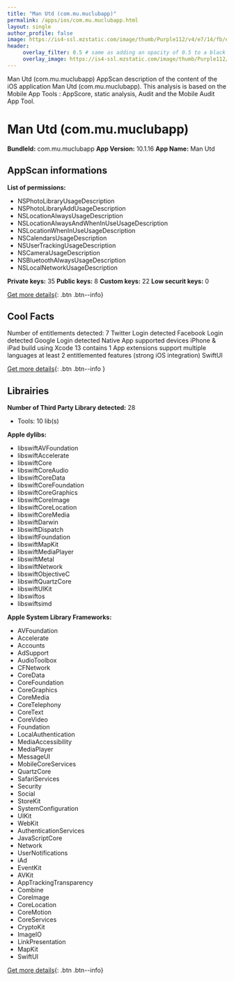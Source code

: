 ```yaml
---
title: "Man Utd (com.mu.muclubapp)"
permalink: /apps/ios/com.mu.muclubapp.html
layout: single
author_profile: false
image: https://is4-ssl.mzstatic.com/image/thumb/Purple112/v4/e7/14/fb/e714fb22-3ff1-29f8-b69c-25ff089ea4a7/AppIcon-0-0-1x_U007emarketing-0-0-0-7-0-0-sRGB-0-0-0-GLES2_U002c0-512MB-85-220-0-0.png/512x512bb.jpg
header: 
     overlay_filter: 0.5 # same as adding an opacity of 0.5 to a black background
     overlay_image: https://is4-ssl.mzstatic.com/image/thumb/Purple112/v4/e7/14/fb/e714fb22-3ff1-29f8-b69c-25ff089ea4a7/AppIcon-0-0-1x_U007emarketing-0-0-0-7-0-0-sRGB-0-0-0-GLES2_U002c0-512MB-85-220-0-0.png/512x512bb.jpg
---
```

Man Utd (com.mu.muclubapp) AppScan description of the content of the iOS application Man Utd (com.mu.muclubapp). This analysis is based on the Mobile App Tools : AppScore, static analysis, Audit and the Mobile Audit App Tool.

# Man Utd (com.mu.muclubapp)

**BundleId:** com.mu.muclubapp
**App Version:** 10.1.16
**App Name:** Man Utd


## AppScan informations 

**List of permissions:** 
- NSPhotoLibraryUsageDescription
- NSPhotoLibraryAddUsageDescription
- NSLocationAlwaysUsageDescription
- NSLocationAlwaysAndWhenInUseUsageDescription
- NSLocationWhenInUseUsageDescription
- NSCalendarsUsageDescription
- NSUserTrackingUsageDescription
- NSCameraUsageDescription
- NSBluetoothAlwaysUsageDescription
- NSLocalNetworkUsageDescription
  
  
**Private keys:** 35
**Public keys:** 8
**Custom keys:** 22
**Low securit keys:** 0
  
[Get more details](/pricing.html){: .btn .btn--info}

## Cool Facts

Number of entitlements detected: 7
Twitter Login detected
Facebook Login detected
Google Login detected
Native App
supported devices iPhone & iPad
build using Xcode 13
contains 1 App extensions
support multiple languages
at least 2 entitlemented features (strong iOS integration)
SwiftUI
  
[Get more details](/pricing.html){: .btn .btn--info }

## Librairies 
**Number of Third Party Library detected:** 28
- Tools: 10 lib(s)


**Apple dylibs:**
- libswiftAVFoundation
- libswiftAccelerate
- libswiftCore
- libswiftCoreAudio
- libswiftCoreData
- libswiftCoreFoundation
- libswiftCoreGraphics
- libswiftCoreImage
- libswiftCoreLocation
- libswiftCoreMedia
- libswiftDarwin
- libswiftDispatch
- libswiftFoundation
- libswiftMapKit
- libswiftMediaPlayer
- libswiftMetal
- libswiftNetwork
- libswiftObjectiveC
- libswiftQuartzCore
- libswiftUIKit
- libswiftos
- libswiftsimd


**Apple System Library Frameworks:**
- AVFoundation
- Accelerate
- Accounts
- AdSupport
- AudioToolbox
- CFNetwork
- CoreData
- CoreFoundation
- CoreGraphics
- CoreMedia
- CoreTelephony
- CoreText
- CoreVideo
- Foundation
- LocalAuthentication
- MediaAccessibility
- MediaPlayer
- MessageUI
- MobileCoreServices
- QuartzCore
- SafariServices
- Security
- Social
- StoreKit
- SystemConfiguration
- UIKit
- WebKit
- AuthenticationServices
- JavaScriptCore
- Network
- UserNotifications
- iAd
- EventKit
- AVKit
- AppTrackingTransparency
- Combine
- CoreImage
- CoreLocation
- CoreMotion
- CoreServices
- CryptoKit
- ImageIO
- LinkPresentation
- MapKit
- SwiftUI


  
[Get more details](/pricing.html){: .btn .btn--info}

